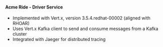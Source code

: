 #### Acme Ride - Driver Service

* Implemented with Vert.x, version 3.5.4.redhat-00002 (aligned with RHOAR)
* Uses Vert.x Kafka client to send and consume messages from a Kafka cluster
* Integrated with Jaeger for distributed tracing

